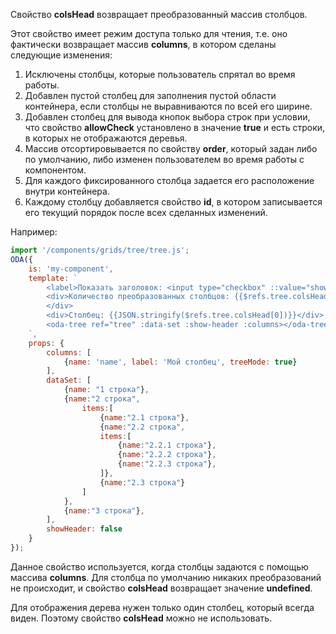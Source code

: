 Свойство **colsHead** возвращает преобразованный массив столбцов.

Этот свойство имеет режим доступа только для чтения, т.е. оно фактически возвращает массив **columns**, в котором сделаны следующие изменения:

1. Исключены столбцы, которые пользователь спрятал во время работы.
1. Добавлен пустой столбец для заполнения пустой области контейнера, если столбцы не выравниваются по всей его ширине.
1. Добавлен столбец для вывода кнопок выбора строк при условии, что свойство **allowCheck** установлено в значение **true** и есть строки, в которых не отображаются деревья.
1. Массив отсортировывается по свойству **order**, который задан либо по умолчанию, либо изменен пользователем во время работы с компонентом.
1. Для каждого фиксированного столбца задается его расположение внутри контейнера.
1. Каждому столбцу добавляется свойство **id**, в котором записывается его текущий порядок после всех сделанных изменений.

Например:

```javascript _run_line_edit_loadoda_[my-component.js]_h=200_
import '/components/grids/tree/tree.js';
ODA({
    is: 'my-component',
    template: `
        <label>Показать заголовок: <input type="checkbox" ::value="showHeader" ></label>
        <div>Количество преобразованных столбцов: {{$refs.tree.colsHead.length}}
        </div>
        <div>Столбец: {{JSON.stringify($refs.tree.colsHead[0])}}</div>
        <oda-tree ref="tree" :data-set :show-header :columns></oda-tree>
    `,
    props: {
        columns: [
            {name: 'name', label: 'Мой столбец', treeMode: true}
        ],
        dataSet: [
            {name: "1 строка"},
            {name:"2 строка",
                items:[
                    {name:"2.1 строка"},
                    {name:"2.2 строка",
                    items:[
                        {name:"2.2.1 строка"},
                        {name:"2.2.2 строка"},
                        {name:"2.2.3 строка"},
                    ]},
                    {name:"2.3 строка"}
                ]
            },
            {name:"3 строка"},
        ],
        showHeader: false
    }
});
```

Данное свойство используется, когда столбцы задаются с помощью массива **columns**. Для столбца по умолчанию никаких преобразований не происходит, и свойство  **colsHead** возвращает значение **undefined**.

Для отображения дерева нужен только один столбец, который всегда виден. Поэтому свойство **colsHead** можно не использовать.
